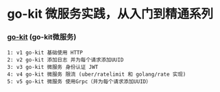 # go-kit 微服务实践，从入门到精通系列
### [go-kit](https://github.com/hwholiday/learning_tools/tree/master/go-kit) (go-kit微服务)
    1: v1 go-kit 基础使用 HTTP
    2: v2 go-kit 添加日志 并为每个请求添加UUID
    3: v3 go-kit 微服务 身份认证 JWT
    4: v4 go-kit 微服务 限流 (uber/ratelimit 和 golang/rate 实现)
    5: v5 go-kit 微服务 使用Grpc（并为每个请求添加UUID） 
